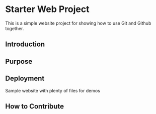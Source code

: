 # Starter Web Project

This is a simple website project for showing how to use Git and Github together.

## Introduction

## Purpose

## Deployment

Sample website with plenty of files for demos

## How to Contribute